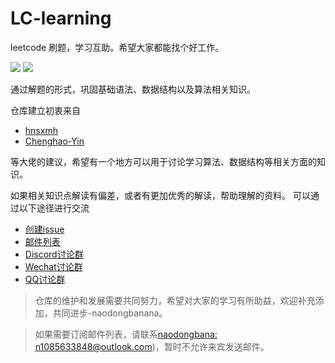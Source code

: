 # LC-learning

leetcode 刷题，学习互助。希望大家都能找个好工作。

[![](https://img.shields.io/badge/language-c++-red.svg)](https://yuening.github.io/)
[![](https://img.shields.io/badge/language-python3-green.svg)](https://yuening.github.io/)

通过解题的形式，巩固基础语法、数据结构以及算法相关知识。

仓库建立初衷来自

- [hnsxmh](https://github.com/hnsxmh)
- [Chenghao-Yin](https://github.com/Chenghao-Yin)

等大佬的建议，希望有一个地方可以用于讨论学习算法、数据结构等相关方面的知识。

如果相关知识点解读有偏差，或者有更加优秀的解读，帮助理解的资料。
可以通过以下途径进行交流

- [创建issue](https://github.com/YueNing/LC-learning/issues)
- <a href="mailto:algorithm-learning-kit@groups.outlook.com">邮件列表</a>
- [Discord讨论群](https://discord.gg/JzEDUz6)
- [Wechat讨论群](http://qr.topscan.com/api.php?text=https://weixin.qq.com/g/AeXhhbL5xPevT8Qz)
- [QQ讨论群](http://qr.topscan.com/api.php?text=https://qm.qq.com/cgi-bin/qm/qr?k=jd777vFuOUTyRyMJy_CZgEYv28w2JD3v&authKey=KZvWFmS5ToW7JqGmEbEYGHcZf08Tj047UcqUMiGUEn4zHLWCnk7osfVJy6dHdytS)

>仓库的维护和发展需要共同努力，希望对大家的学习有所助益，欢迎补充添加，共同进步-naodongbanana。

>如果需要订阅邮件列表，请联系<a href="mailto:n1085633848@outlook.com">naodongbana: n1085633848@outlook.com</a>)，暂时不允许来宾发送邮件。
